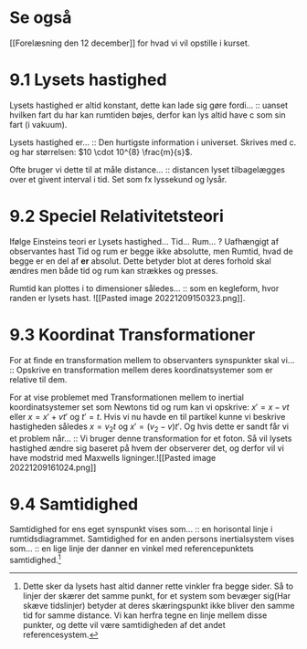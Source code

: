 # Se også
[[Forelæsning den 12 december]] for hvad vi vil opstille i kurset.
# 9.1 Lysets hastighed
Lysets hastighed er altid konstant, dette kan lade sig gøre fordi... :: uanset hvilken fart du har kan rumtiden bøjes, derfor kan lys altid have c som sin fart (i vakuum).
<!--SR:!2022-12-18,4,270-->
Lysets hastighed er... :: Den hurtigste information i universet. Skrives med c. og har størrelsen: $10 \cdot 10^{8} \frac{m}{s}$.
<!--SR:!2022-12-18,4,270-->
Ofte bruger vi dette til at måle distance... :: distancen lyset tilbagelægges over et givent interval i tid. Set som fx lyssekund og lysår.
<!--SR:!2022-12-18,4,270-->


# 9.2 Speciel Relativitetsteori
Ifølge Einsteins teori er
Lysets hastighed...
Tid...
Rum...
?
Uafhængigt af observantes hast
Tid og rum er begge ikke absolutte, men Rumtid, hvad de begge er en del af **er** absolut. Dette betyder blot at deres forhold skal ændres men både tid og rum kan strækkes og presses.

Rumtid kan plottes i to dimensioner således... :: som en kegleform, hvor randen er lysets hast. ![[Pasted image 20221209150323.png]].
<!--SR:!2022-12-18,4,270-->

# 9.3 Koordinat Transformationer

For at finde en transformation mellem to observanters synspunkter skal vi... :: Opskrive en transformation mellem deres koordinatsystemer som er relative til dem.
<!--SR:!2022-12-18,4,270-->
For at vise problemet med Transformationen mellem to inertial koordinatsystemer set som Newtons tid og rum kan vi opskrive: $x'=x-vt$ eller $x=x'+vt'$ og $t'=t$. Hvis vi nu havde en til partikel kunne vi beskrive hastigheden således $x=v_{2}t$ og $x'=(v_{2}-v)t'$. Og hvis dette er sandt får vi et problem når... :: Vi bruger denne transformation for et foton. Så vil lysets hastighed ændre sig baseret på hvem der observerer det, og derfor vil vi have modstrid med Maxwells ligninger.![[Pasted image 20221209161024.png]]
<!--SR:!2022-12-18,4,270-->

# 9.4 Samtidighed
Samtidighed for ens eget synspunkt vises som... :: en horisontal linje i rumtidsdiagrammet.
Samtidighed for en anden persons inertialsystem vises som... :: en lige linje der danner en vinkel med referencepunktets samtidighed.[^1]


[^1]: Dette sker da lysets hast altid danner rette vinkler fra begge sider. Så to linjer der skærer det samme punkt, for et system som bevæger sig(Har skæve tidslinjer) betyder at deres skæringspunkt ikke bliver den samme tid for samme distance. Vi kan herfra tegne en linje mellem disse punkter, og dette vil være samtidigheden af det andet referencesystem.